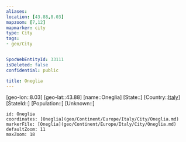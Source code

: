 ```yaml
---
aliases: 
location: [43.88,8.03]
mapzoom: [7,12] 
mapmarker: city 
type: City
tags:
- geo/City


SpocWebEntityId: 33111
isDeleted: false
confidential: public

title: Oneglia
---
```

[geo-lon::8.03]
[geo-lat::43.88]
[name::Oneglia]
[State::]
[Country::[Italy](geo/Continent/Europe/Italy.md)]
[StateId::]
[Population::]
[Unknown::]


```leaflet
id: Oneglia
coordinates: [Oneglia](geo/Continent/Europe/Italy/City/Oneglia.md)
markerFile: [Oneglia](geo/Continent/Europe/Italy/City/Oneglia.md)
defaultZoom: 11 
maxZoom: 18
```


